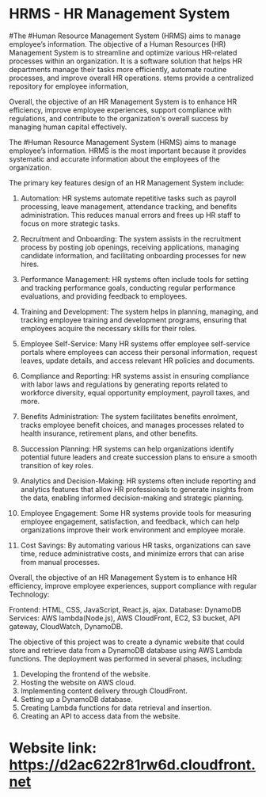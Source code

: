 # HRMS - HR Management System

#The #Human Resource Management System (HRMS) aims to manage employee’s information. The objective of a Human Resources (HR) Management System is to streamline and optimize various HR-related processes within an organization. It is a software solution that helps HR departments manage their tasks more efficiently, automate routine processes, and improve overall HR operations. stems provide a centralized repository for employee information, 

Overall, the objective of an HR Management System is to enhance HR efficiency, improve employee experiences, support compliance with regulations, and contribute to the organization's overall success by managing human capital effectively.



The #Human Resource Management System (HRMS) aims to manage employee’s information. HRMS is the most important because it provides systematic and accurate information about the employees of the organization. 

The primary key features design of an HR Management System include:

1.	Automation: HR systems automate repetitive tasks such as payroll processing, leave management, attendance tracking, and benefits administration. This reduces manual errors and frees up HR staff to focus on more strategic tasks.

2.	Recruitment and Onboarding: The system assists in the recruitment process by posting job openings, receiving applications, managing candidate information, and facilitating onboarding processes for new hires.

3.	Performance Management: HR systems often include tools for setting and tracking performance goals, conducting regular performance evaluations, and providing feedback to employees.

4.	Training and Development: The system helps in planning, managing, and tracking employee training and development programs, ensuring that employees acquire the necessary skills for their roles.

5.	Employee Self-Service: Many HR systems offer employee self-service portals where employees can access their personal information, request leaves, update details, and access relevant HR policies and documents.

6.	Compliance and Reporting: HR systems assist in ensuring compliance with labor laws and regulations by generating reports related to workforce diversity, equal opportunity employment, payroll taxes, and more.

7.	Benefits Administration: The system facilitates benefits enrolment, tracks employee benefit choices, and manages processes related to health insurance, retirement plans, and other benefits.

8.	Succession Planning: HR systems can help organizations identify potential future leaders and create succession plans to ensure a smooth transition of key roles.

9.	Analytics and Decision-Making: HR systems often include reporting and analytics features that allow HR professionals to generate insights from the data, enabling informed decision-making and strategic planning.

10.	Employee Engagement: Some HR systems provide tools for measuring employee engagement, satisfaction, and feedback, which can help organizations improve their work environment and employee morale.

11.	Cost Savings: By automating various HR tasks, organizations can save time, reduce administrative costs, and minimize errors that can arise from manual processes.
    
Overall, the objective of an HR Management System is to enhance HR efficiency, improve employee experiences, support compliance with regular
Technology:

Frontend: HTML, CSS, JavaScript, React.js, ajax.
Database: DynamoDB
Services: AWS lambda(Node.js), AWS CloudFront, EC2, S3 bucket, API gateway, CloudWatch, DynamoDB.


The objective of this project was to create a dynamic website that could store and retrieve data from a DynamoDB database using AWS Lambda functions. The deployment was performed in several phases, including:

1.	Developing the frontend of the website.
2.	Hosting the website on AWS cloud.
3.	Implementing content delivery through CloudFront.
4.	Setting up a DynamoDB database.
5.	Creating Lambda functions for data retrieval and insertion.
6.	Creating an API to access data from the website.
   
# Website link: https://d2ac622r81rw6d.cloudfront.net  

